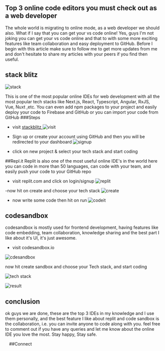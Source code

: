 ## Top 3 online code editors you must check out as a web developer

The whole world is migrating to online mode, as a web developer we should also. What if I say that you can get your vs code online! Yes, guys I'm not joking you can get your vs code online and that to with some more exciting features like team collaboration and easy deployment to GitHub. 
Before I begin with this article make sure to follow me to get more updates from me and don't hesitate to share my articles with your peers if you find then useful.

## stack blitz
![stack](https://dev-to-uploads.s3.amazonaws.com/uploads/articles/ja42049sxtb2vesne1am.png)
 
This is one of the most popular online IDEs for web development
with all the most popular tech stacks like 
Next.js, React, Typescript, Angular, RxJS, Vue, Nuxt ,etc.
You can even add npm packages to your project and easily deploy your code to Firebase and GitHub or you can import your code from GitHub 
 ###Steps 

- visit [stackblitz ](https://stackblitz.com/)
![visit](https://dev-to-uploads.s3.amazonaws.com/uploads/articles/g6dqb9ykzj0ycae6nwok.png)
 
- Sign up or create your account using GitHub and then you will be redirected to your dashboard 
![signup](https://dev-to-uploads.s3.amazonaws.com/uploads/articles/6wyp8vnkdgncqwsn0kw5.png)
-  click on new project & select your tech stack and start coding 

##Repl.it 
 Replit is also one of the most useful online IDE's in the world here you can code in more than 50 languages, can code with your team, and easily push your code to your GitHub repo 

- visit replit.com and click on login/signup 
![replit](https://dev-to-uploads.s3.amazonaws.com/uploads/articles/1d8k7w64kugz33s8aigb.png)
 
-now hit on create and choose your tech stack 
![create](https://dev-to-uploads.s3.amazonaws.com/uploads/articles/yuj0wubnk0je0w4ftacu.png)
- now write some code then hit on run 
![codeit ](https://dev-to-uploads.s3.amazonaws.com/uploads/articles/e7gfejefs1kct2scxn23.png)
 
## codesandbox
codesandbox is mostly used for frontend development, having features like code embedding, team collaboration, knowledge sharing and the best part I like about it's UI, it's just awesome. 

- visit codesandbox.io
 
![cdesandbox](https://dev-to-uploads.s3.amazonaws.com/uploads/articles/vbc58kjx7j8h0tpoox0w.png)
 
 now hit create sandbox and choose your Tech stack, and start coding

![tech stack](https://dev-to-uploads.s3.amazonaws.com/uploads/articles/15ifzdqynn45z55jcb2n.png)

![result ](https://dev-to-uploads.s3.amazonaws.com/uploads/articles/hfjas687cekgu78h2gr6.png)
 
## conclusion 
ok guys we are done, these are the top 3 IDEs in my knowledge and I use them personally, and the best feature I like about replit and code sandbox is the collaboration, i.e. you can invite anyone to code along with you. feel free to comment out if you have any queries and let me know about the online IDE you love the most. Stay happy, Stay safe.

##Connect
 <a href="https://twitter.com/kumarkalyan_">
  <img align="left" width="10px" src="https://cdn.jsdelivr.net/npm/simple-icons@v3/icons/twitter.svg" />
</a>



 